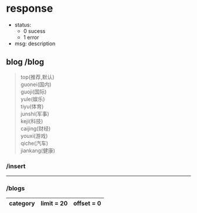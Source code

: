 # response
- status:
   - 0 sucess    
   - 1 error  
- msg: description  

## blog  /blog

> top(推荐,默认)  
guonei(国内)  
guoji(国际)  
yule(娱乐)  
tiyu(体育)  
junshi(军事)  
keji(科技)  
caijing(财经)  
youxi(游戏)  
qiche(汽车)  
jiankang(健康)

### /insert     
***
### /blogs
| category | limit = 20 | offset = 0
| ---- | ---- | ---- |

